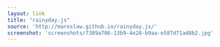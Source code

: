 ```yaml
---
layout: link
title: "rainyday.js"
source: 'http://maroslaw.github.io/rainyday.js/'
screenshot: 'screenshots/7389a706-13b9-4e28-b9aa-e587d71ad8b2.jpg'
---
```


